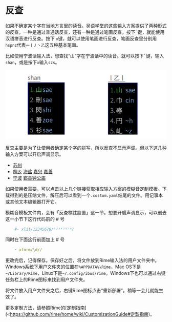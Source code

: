 # 反查

如果不确定某个字在当地方言里的读音。吴语学堂的这些输入方案提供了两种形式的反查。一种是通过普通话反查，还有一种是通过笔画反查。按下`` ` ``键，就能使用汉语拼音进行反查。按下 `x`键，就可以使用笔画进行反查，笔画反查里分别用`hspnz`代表`一丨丿丶乙`这五种基本笔画。

比如使用宁波话输入法，想查找“山”字在宁波话中的读音。就可以按下`` ` ``键，输入`shan`，或是按下`x`输入`szs`。

![反查](反查.assets/反查.png)

反查主要是为了让使用者确定某个字的拼写，所以反查不显示声调。但以下这几种输入方案可以开启声调显示。

- [苏州](https://gist.github.com/shinzoqchiuq/8be2df56d04688445ada5f348fe61f68/archive/b8ee19eaea2751d65068ef88a3d0c81d20fdc8a5.zip)
- [桐乡](https://gist.github.com/shinzoqchiuq/4420f5e672452d599a6c66d9f4f361e9/archive/177a1d686f6b952c09764fd62f598098c859b63a.zip) [海盐](https://gist.github.com/shinzoqchiuq/c58f25754e7f3b5cac9f1956f4321a22/archive/8b3843dbc2fa33ad7aab227398299c5123401b62.zip) [嘉兴](https://gist.github.com/shinzoqchiuq/2dc859c9e217f712b1db10b9c2717781/archive/c679852ebe931a14232e3d562f26b47b40bf847e.zip) [嘉善](https://gist.github.com/shinzoqchiuq/f650afa63fada227fc07f8150c161987/archive/322ff85bcbe53aed48283330e8eea2ed78f92206.zip)
- [宁波](https://gist.github.com/shinzoqchiuq/bec778d687f54140d9c92c301e5b3dcc/archive/9b5522527d0afcc7667d872499d05185b5c67f4a.zip) [鄞县钟公庙](https://gist.github.com/shinzoqchiuq/16b8e0c521371decaf94df969bbe1e1e/archive/8fba4e4ed3376b57c340597d6f01cc73176199b0.zip)

如果使用者需要，可以点击以上几个链接获取相应输入方案的模糊音定制模板。下载得到的是压缩文件，解压后可以看到一个`.custom.yaml`结尾的文件。用记事本或其他文本编辑器打开它。

模糊音模板文件内，会有「反查標註設置」这一节。想要开启声调显示，可以删去这一小节下这行代码前的 # 号
````yaml
    #- xlit/12345678/¹²³⁴⁵⁶⁷⁸/
````
同时在下面这行前面加上 # 号
````yaml
    - xform/\d//
````
更改完后，记得保存。保存好之后，将文件放到Rime输入法的用户文件夹中。Windows系统下用户文件夹的位置在`%APPDATA%\Rime`，Mac OS下是`~/Library/Rime`，Linux下是`~/.config/ibus/rime`。Windows下也可以通过右键任务栏上的Rime图标来找到用户文件夹。

将文件放入用户文件夹之后，右键Rime图标点击“重新部署”。稍等一会儿就能生效了。

更多定制方法，请参照Rime的[定制指南](<https://github.com/rime/home/wiki/CustomizationGuide#定製指南)。
